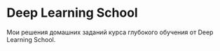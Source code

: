 # Deep Learning School
Мои решения домашних заданий курса глубокого обучения от Deep Learning School. 
